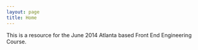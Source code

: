 ```yaml
---
layout: page
title: Home
---
```


This is a resource for the June 2014 Atlanta based Front End Engineering Course. 

